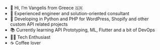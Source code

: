 - 👋 Hi, I’m Vangelis from Greece 🇬🇷
- 💼 Experienced engineer and solution-oriented consultant
- 📝 Developing in Python and PHP for WordPress, Shopify and other custom API related projects
- 📚 Currently learning API Prototyping, ML, Flutter and a bit of DevOps
- 🧑‍💻 Tech Enthusiast
- ☕ Coffee lover


<!---
vsapountzis/vsapountzis is a ✨ special ✨ repository because its `README.md` (this file) appears on your GitHub profile.
You can click the Preview link to take a look at your changes.
--->

